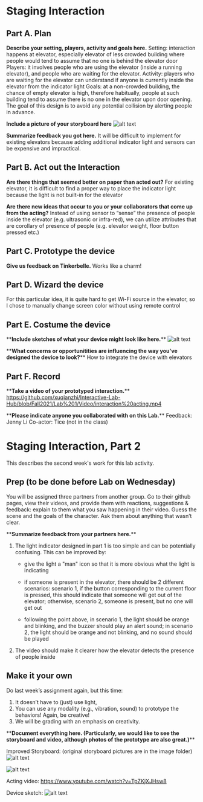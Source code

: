 # Staging Interaction


## Part A. Plan 

**Describe your setting, players, activity and goals here.**
Setting: interaction happens at elevator, especially elevator of less crowded building where people would tend to assume that no one is behind the elevator door
Players: it involves people who are using the elevator (inside a running elevator), and people who are waiting for the elevator.
Activity: players who are waiting for the elevator can understand if anyone is currently inside the elevator from the indicator light
Goals: at a non-crowded building, the chance of empty elevator is high, therefore habitually, people at such building tend to assume there is no one in the elevator upon door opening. The goal of this design is to avoid any potential collision by alerting people in advance. 

**Include a picture of your storyboard here**
![alt text](https://github.com/xuqianzhi/Interactive-Lab-Hub/blob/Fall2021/Lab%201/images/Storyboard.jpg)

**Summarize feedback you got here.**
It will be difficult to implement for existing elevators because adding additional indicator light and sensors can be expensive and impractical. 

## Part B. Act out the Interaction

**Are there things that seemed better on paper than acted out?**
For existing elevator, it is difficult to find a proper way to place the indicator light because the light is not built-in for the elevator

**Are there new ideas that occur to you or your collaborators that come up from the acting?**
Instead of using sensor to “sense” the presence of people inside the elevator (e.g. ultrasonic or infra-red), we can utilize attributes that are corollary of presence of people (e.g. elevator weight, floor button pressed etc.)

## Part C. Prototype the device

**Give us feedback on Tinkerbelle.**
Works like a charm!

## Part D. Wizard the device
For this particular idea, it is quite hard to get Wi-Fi source in the elevator, so I chose to manually change screen color without using remote control

## Part E. Costume the device

\*\***Include sketches of what your device might look like here.**\*\*
![alt text](https://github.com/xuqianzhi/Interactive-Lab-Hub/blob/Fall2021/Lab%201/images/Device_Sketch.jpg)

\*\***What concerns or opportunitities are influencing the way you've designed the device to look?**\*\*
How to integrate the device with elevators

## Part F. Record

\*\***Take a video of your prototyped interaction.**\*\*
https://github.com/xuqianzhi/Interactive-Lab-Hub/blob/Fall2021/Lab%201/Video/interaction%20acting.mp4

\*\***Please indicate anyone you collaborated with on this Lab.**\*\*
Feedback: Jenny Li
Co-actor: Tice (not in the class) 



# Staging Interaction, Part 2 

This describes the second week's work for this lab activity.


## Prep (to be done before Lab on Wednesday)

You will be assigned three partners from another group. Go to their github pages, view their videos, and provide them with reactions, suggestions & feedback: explain to them what you saw happening in their video. Guess the scene and the goals of the character. Ask them about anything that wasn’t clear. 

\*\***Summarize feedback from your partners here.**\*\*
1. The light indicator designed in part 1 is too simple and can be potentially confusing. This can be improved by:

    * give the light a "man" icon so that it is more obvious what the light is indicating

    * if someone is present in the elevator, there should be 2 different scenarios: scenario 1, if the button corresponding to the current floor is pressed, this should indicate that someone will get out of the elevator; otherwise, scenario 2, someone is present, but no one will get out

    * following the point above, in scenario 1, the light should be orange and blinking, and the buzzer should play an alert sound; in scenario 2, the light should be orange and not blinking, and no sound should be played

2. The video should make it clearer how the elevator detects the presence of people inside

## Make it your own

Do last week’s assignment again, but this time: 
1) It doesn’t have to (just) use light, 
2) You can use any modality (e.g., vibration, sound) to prototype the behaviors! Again, be creative!
3) We will be grading with an emphasis on creativity. 

\*\***Document everything here. (Particularly, we would like to see the storyboard and video, although photos of the prototype are also great.)**\*\*

Improved Storyboard: (original storyboard pictures are in the image folder)
![alt text](https://github.com/xuqianzhi/Interactive-Lab-Hub/blob/Fall2021/Lab%201/images/storyboard_part2_1.JPG)

![alt text](https://github.com/xuqianzhi/Interactive-Lab-Hub/blob/Fall2021/Lab%201/images/storyboard_part2_2.JPG)

Acting video: 
https://www.youtube.com/watch?v=TpZKjXJHsw8

Device sketch:
![alt text](https://github.com/xuqianzhi/Interactive-Lab-Hub/blob/Fall2021/Lab%201/images/IMG_0586.jpg)
